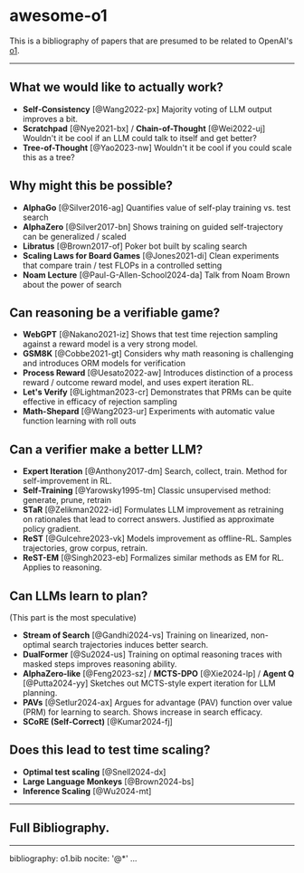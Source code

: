 # awesome-o1

This is a bibliography of papers that are presumed to be related to OpenAI's [o1](https://openai.com/index/learning-to-reason-with-llms/).

---

## What we would like to actually work?

* **Self-Consistency** [@Wang2022-px]
Majority voting of LLM output improves a bit.
* **Scratchpad** [@Nye2021-bx] / **Chain-of-Thought** [@Wei2022-uj]
Wouldn't it be cool if an LLM could talk to itself and get better?
* **Tree-of-Thought** [@Yao2023-nw]
Wouldn't it be cool if you could scale this as a tree?

## Why might this be possible?

* **AlphaGo** [@Silver2016-ag]
Quantifies value of self-play training vs. test search
* **AlphaZero** [@Silver2017-bn]
Shows training on guided self-trajectory can be generalized / scaled
* **Libratus** [@Brown2017-of]
Poker bot built by scaling search
* **Scaling Laws for Board Games** [@Jones2021-di]
Clean experiments that compare train / test FLOPs in a controlled setting
* **Noam Lecture** [@Paul-G-Allen-School2024-da]
Talk from Noam Brown about the power of search

## Can reasoning be a verifiable game?

* **WebGPT** [@Nakano2021-iz]
Shows that test time rejection sampling against a reward model is a very strong model.
* **GSM8K** [@Cobbe2021-gt]
Considers why math reasoning is challenging and introduces ORM models for verification
* **Process Reward** [@Uesato2022-aw]
Introduces distinction of a process reward / outcome reward model, and uses expert iteration RL.
* **Let's Verify** [@Lightman2023-cr]
Demonstrates that PRMs can be quite effective in efficacy of rejection sampling
* **Math-Shepard** [@Wang2023-ur]
Experiments with automatic value function learning with roll outs

## Can a verifier make a better LLM?

* **Expert Iteration** [@Anthony2017-dm]
Search, collect, train. Method for self-improvement in RL.
* **Self-Training** [@Yarowsky1995-tm]
Classic unsupervised method: generate, prune, retrain
* **STaR** [@Zelikman2022-id]
Formulates LLM improvement as retraining on rationales that lead to correct answers. Justified as approximate policy gradient.
* **ReST** [@Gulcehre2023-vk]
Models improvement as offline-RL. Samples trajectories, grow corpus, retrain.
* **ReST-EM** [@Singh2023-eb]
Formalizes similar methods as EM for RL. Applies to reasoning.

## Can LLMs learn to plan?

(This part is the most speculative)

* **Stream of Search** [@Gandhi2024-vs]
Training on linearized, non-optimal search trajectories induces better search.
* **DualFormer** [@Su2024-us]
Training on optimal reasoning traces with masked steps improves reasoning ability.
* **AlphaZero-like** [@Feng2023-sz] / **MCTS-DPO** [@Xie2024-lp] / **Agent Q** [@Putta2024-yy]
Sketches out MCTS-style expert iteration for LLM planning.
* **PAVs** [@Setlur2024-ax]
Argues for advantage (PAV) function over value (PRM) for learning to search. Shows increase in search efficacy.
* **SCoRE (Self-Correct)** [@Kumar2024-fj]


## Does this lead to test time scaling?

* **Optimal test scaling** [@Snell2024-dx]
* **Large Language Monkeys** [@Brown2024-bs]
* **Inference Scaling** [@Wu2024-mt]


---

## Full Bibliography.

---
bibliography: o1.bib
nocite: '@*'
...
